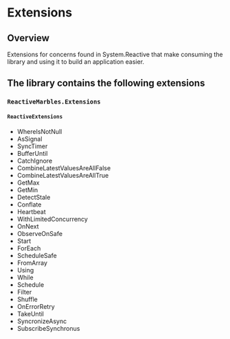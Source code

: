 # Extensions

## Overview
Extensions for concerns found in System.Reactive that make consuming the library and using it to build an application easier.

## The library contains the following extensions

### `ReactiveMarbles.Extensions`

#### `ReactiveExtensions`

- WhereIsNotNull
- AsSignal
- SyncTimer
- BufferUntil
- CatchIgnore
- CombineLatestValuesAreAllFalse
- CombineLatestValuesAreAllTrue
- GetMax
- GetMin
- DetectStale
- Conflate
- Heartbeat
- WithLimitedConcurrency
- OnNext
- ObserveOnSafe
- Start
- ForEach
- ScheduleSafe
- FromArray
- Using
- While
- Schedule
- Filter
- Shuffle
- OnErrorRetry
- TakeUntil
- SyncronizeAsync
- SubscribeSynchronus
